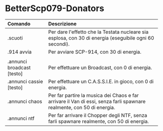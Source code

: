 # BetterScp079-Donators

| Comando | Descrizione |
| :--- | :--- |
| .scuoti | Per dare l'effetto che la Testata nucleare sia esplosa, con 30 di energia \(eseguibile ogni 60 secondi\). |
| .914 avvia | Per avviare SCP-914, con 30 di energia. |
|  |  |
| .annunci broadcast \[testo\] | Per effettuare un Broadcast, con 0 di energia. |
| .annunci cassie \[testo\] | Per effettuare un C.A.S.S.I.E. in gioco, con 0 di energia. |
| .annunci chaos | Per far partire la musica dei Chaos e far arrivare il Van di essi, senza farli spawnare realmente, con 50 di energia. |
| .annunci ntf | Per far arrivare il Chopper degli NTF, senza farli spawnare realmente, con 50 di energia. |

